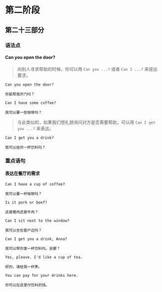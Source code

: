 # 第二阶段

## 第二十三部分

### 语法点

#### Can you open the door?

> 向别人寻求帮助的时候，你可以用 `Can you ...?` 或者 `Can I ...?` 来提出要求。

```text
Can you open the door?

你能帮我开门吗？
```

```text
Can I have some coffee?

我可以要一些咖啡吗？
```

> 与此类似的，如果我们想礼貌询问对方是否需要帮助，可以用
> `Can I get you ...?` 来表达。

```text
Can I get you a drink?

我可以给你一杯饮料吗？
```

### 重点语句

#### 表达在餐厅的需求

```text
Can I have a cup of coffee?

我可以要一杯咖啡吗？
```

```text
Is it pork or beef?

这是猪肉还是牛肉？
```

```text
Can I sit next to the window?

我可以坐在窗户边吗？
```

```text
Can I get you a drink, Anna?

我可以帮你拿一杯饮料吗，安娜？
```

```text
Yes, please. I'd like a cup of tea.

好的，请给我一杯茶。
```

```text
You can pay for your drinks here.

你可以在这里付饮料的钱。
```
